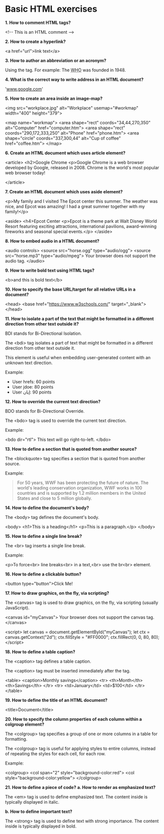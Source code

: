 # Basic HTML exercises

**1. How to comment HTML tags?**

\<!-- This is an HTML comment -->

**2. How to create a hyperlink?**

\<a href="url">link text\</a>

**3. How to author an abbreviation or an acronym?**

Using the <abbr> tag.
For example: The <abbr title="World Health Organization">WHO</abbr> was founded in 1948.

**4. What is the correct way to write address in an HTML document?**

'www.google.com'

**5. How to create an area inside an image-map?**

\<img src="workplace.jpg" alt="Workplace" usemap="#workmap" width="400" height="379">

\<map name="workmap">
  \<area shape="rect" coords="34,44,270,350" alt="Computer" href="computer.htm">
  \<area shape="rect" coords="290,172,333,250" alt="Phone" href="phone.htm">
  \<area shape="circle" coords="337,300,44" alt="Cup of coffee" href="coffee.htm">
\</map>

**6. Create an HTML document which uses article element?**

\<article>
\<h2>Google Chrome</h2>
\<p>Google Chrome is a web browser developed by Google, released in 2008. Chrome is the world's most popular web browser today!</p>
\</article>

**7. Create an HTML document which uses aside element?**

\<p>My family and I visited The Epcot center this summer. The weather was nice, and Epcot was amazing! I had a great summer together with my family!\</p>

\<aside>
\<h4>Epcot Center</h4>
\<p>Epcot is a theme park at Walt Disney World Resort featuring exciting attractions, international pavilions, award-winning fireworks and seasonal special events.\</p>
\</aside>

**8. How to embed audio in a HTML document?**

\<audio controls>
  \<source src="horse.ogg" type="audio/ogg">
  \<source src="horse.mp3" type="audio/mpeg">
  Your browser does not support the audio tag.
\</audio>

**9. How to write bold text using HTML tags?**

\<b>and this is bold text\</b>

**10. How to specify the base URL/target for all relative URLs in a document?**

\<head>
  \<base href="https://www.w3schools.com/" target="_blank">
\</head>

**11. How to isolate a part of the text that might be formatted in a different direction from other text outside it?**

BDI stands for Bi-Directional Isolation.

The \<bdi> tag isolates a part of text that might be formatted in a different direction from other text outside it.

This element is useful when embedding user-generated content with an unknown text direction.

Example:

<ul>
  <li>User <bdi>hrefs</bdi>: 60 points</li>
  <li>User <bdi>jdoe</bdi>: 80 points</li>
  <li>User <bdi>إيان</bdi>: 90 points</li>
</ul>

**12. How to override the current text direction?**

BDO stands for Bi-Directional Override.

The \<bdo> tag is used to override the current text direction.

Example:

\<bdo dir="rtl">
This text will go right-to-left.
\</bdo>

**13. How to define a section that is quoted from another source?**

The \<blockquote> tag specifies a section that is quoted from another source.

Example:

<blockquote cite="http://www.worldwildlife.org/who/index.html">
For 50 years, WWF has been protecting the future of nature. The world's leading conservation organization, WWF works in 100 countries and is supported by 1.2 million members in the United States and close to 5 million globally.
</blockquote>


**14. How to define the document's body?**

The \<body> tag defines the document's body.

\<body>
  \<h1>This is a heading\</h1>
  \<p>This is a paragraph.\</p>
\</body>

**15. How to define a single line break?**

The \<br> tag inserts a single line break.

Example:

\<p>To force\<br> line breaks\<br> in a text,\<br> use the br\<br> element.</p>

**16. How to define a clickable button?**

\<button type="button">Click Me!</button>

**17. How to draw graphics, on the fly, via scripting?**

The \<canvas> tag is used to draw graphics, on the fly, via scripting (usually JavaScript).

\<canvas id="myCanvas">
Your browser does not support the canvas tag.
\</canvas>

\<script>
let canvas = document.getElementById("myCanvas");
let ctx = canvas.getContext("2d");
ctx.fillStyle = "#FF0000";
ctx.fillRect(0, 0, 80, 80);
\</script>

**18. How to define a table caption?**

The \<caption> tag defines a table caption.

The \<caption> tag must be inserted immediately after the <table> tag.

\<table>
  \<caption>Monthly savings\</caption>
  \<tr>
    \<th>Month\</th>
    \<th>Savings\</th>
  \</tr>
  \<tr>
    \<td>January\</td>
    \<td>$100\</td>
  \</tr>
\</table>

**19. How to define the title of an HTML document?**

\<title>Document\</title>

**20. How to specify the column properties of each column within a colgroup element?**

The \<colgroup> tag specifies a group of one or more columns in a table for formatting.

The \<colgroup> tag is useful for applying styles to entire columns, instead of repeating the styles for each cell, for each row.

Example:

\<colgroup>
    \<col span="2" style="background-color:red">
    \<col style="background-color:yellow">
  \</colgroup>
  
  **21. How to define a piece of code?**
  **a. How to render as emphasized text?**
  
  The \<em> tag is used to define emphasized text. The content inside is typically displayed in italic.

  **b. How to define important text?**

  The \<strong> tag is used to define text with strong importance. The content inside is typically displayed in bold.


